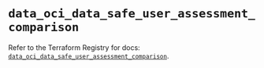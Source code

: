 # `data_oci_data_safe_user_assessment_comparison`

Refer to the Terraform Registry for docs: [`data_oci_data_safe_user_assessment_comparison`](https://registry.terraform.io/providers/oracle/oci/7.19.0/docs/data-sources/data_safe_user_assessment_comparison).
